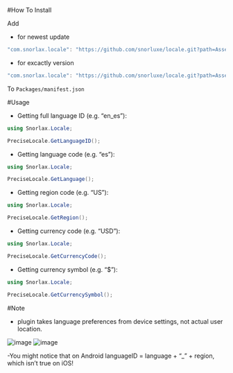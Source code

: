 #How To Install

Add 

- for newest update
```csharp
"com.snorlax.locale": "https://github.com/snorluxe/locale.git?path=Assets/_Root",
```

- for excactly version
```csharp
"com.snorlax.locale": "https://github.com/snorluxe/locale.git?path=Assets/_Root#1.0.0",
```

To `Packages/manifest.json`


#Usage

- Getting full language ID (e.g. “en_es”):
```c#
using Snorlax.Locale;

PreciseLocale.GetLanguageID();
```

- Getting language code (e.g. “es”):
```c#
using Snorlax.Locale;

PreciseLocale.GetLanguage();
```

- Getting region code (e.g. “US”):
```c#
using Snorlax.Locale;

PreciseLocale.GetRegion();
```

- Getting currency code (e.g. “USD”):
```c#
using Snorlax.Locale;

PreciseLocale.GetCurrencyCode();
```

- Getting currency symbol (e.g. “$”):
```c#
using Snorlax.Locale;

PreciseLocale.GetCurrencySymbol();
```

#Note

- plugin takes language preferences from device settings, not actual user location.

![image](https://user-images.githubusercontent.com/44673303/154239313-b94153d1-368e-40fd-a009-d6c81986ced8.png)
![image](https://user-images.githubusercontent.com/44673303/154239827-33bf0d61-44ab-4e7d-921b-cfa629dec083.png)


-You might notice that on Android languageID = language + “_” + region, which isn’t true on iOS!